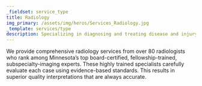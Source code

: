 ```yaml
---
_fieldset: service_type
title: Radiology
img_primary: /assets/img/heros/Services_Radiology.jpg
_template: services/type
description: Specializing in diagnosing and treating disease and injury by using radiology techniques.
---
```

<p>We provide comprehensive radiology services from over 80 radiologists who rank among Minnesota’s top board-certified, fellowship-trained, subspecialty-imaging experts. These highly trained specialists carefully evaluate each case using evidence-based standards. This results in superior quality interpretations that are always accurate.</p>